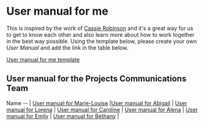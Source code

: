 # User manual for me

This is inspired by the work of [Cassie Robinson](https://medium.com/@cassierobinson/a-user-manual-for-me-d3a851fbc694) and it's a great way for us to get to know each other and also learn more about how to work together in the best way possible. Using the template below, please create your own _User Manual_ and add the link in the table below.


[User manual for me template]()

## User manual for the Projects Communications Team

Name 
-- |
[User manual for Marie-Louise]() |[User manual for Abigail]() | [User manual for Lorena]() | [User manual for Caroline]() | [User manual for Alena]() | [User manual for Emily]() | [User manual for Bethany]() |


